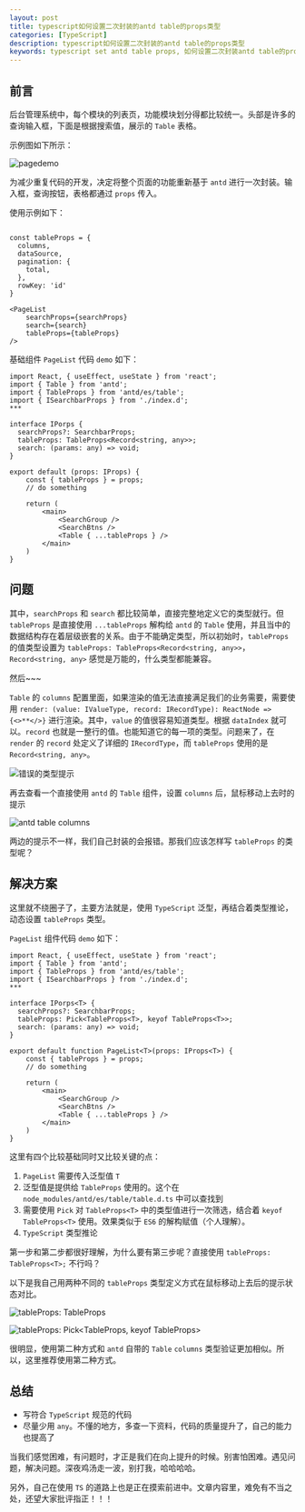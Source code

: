 ```yaml
---
layout: post
title: typescript如何设置二次封装的antd table的props类型
categories: [TypeScript]
description: typescript如何设置二次封装的antd table的props类型
keywords: typescript set antd table props, 如何设置二次封装antd table的props, 设置antd table的props类型
---
```


## 前言

后台管理系统中，每个模块的列表页，功能模块划分得都比较统一。头部是许多的查询输入框，下面是根据搜索值，展示的 `Table` 表格。

示例图如下所示：

![pagedemo](https://gitee.com/xiangming25/picture/raw/master/2021-6-17/1623911551191-pagedemo.png)

为减少重复代码的开发，决定将整个页面的功能重新基于 `antd` 进行一次封装。输入框，查询按钮，表格都通过 `props` 传入。

使用示例如下：

```tsx

const tableProps = {
  columns,
  dataSource,
  pagination: {
    total,
  },
  rowKey: 'id'
}

<PageList
    searchProps={searchProps}
    search={search}
    tableProps={tableProps}
/>
```

基础组件 `PageList` 代码 `demo` 如下：

```tsx
import React, { useEffect, useState } from 'react';
import { Table } from 'antd';
import { TableProps } from 'antd/es/table';
import { ISearchbarProps } from './index.d';
***

interface IPorps {
  searchProps?: SearchbarProps;
  tableProps: TableProps<Record<string, any>>;
  search: (params: any) => void;
}

export default (props: IProps) {
    const { tableProps } = props;
    // do something
    
    return (
        <main>
            <SearchGroup />
            <SearchBtns />
            <Table { ...tableProps } />
        </main>
    )
}
```

## 问题

其中，`searchProps` 和 `search` 都比较简单，直接完整地定义它的类型就行。但 `tableProps` 是直接使用 `...tableProps` 解构给 `antd` 的 `Table` 使用，并且当中的数据结构存在着层级嵌套的关系。由于不能确定类型，所以初始时，`tableProps` 的值类型设置为 `tableProps: TableProps<Record<string, any>>`，`Record<string, any>` 感觉是万能的，什么类型都能兼容。

然后~~~

`Table` 的 `columns` 配置里面，如果渲染的值无法直接满足我们的业务需要，需要使用 `render: (value: IValueType, record: IRecordType): ReactNode => {<>**</>}` 进行渲染。其中，`value` 的值很容易知道类型。根据 `dataIndex` 就可以。`record` 也就是一整行的值。也能知道它的每一项的类型。问题来了，在 `render` 的 `record` 处定义了详细的 `IRecordType`，而 `tableProps` 使用的是 `Record<string, any>`。

![错误的类型提示](https://gitee.com/xiangming25/picture/raw/master/2021-6-17/1623938216782-columns-error.png)

再去查看一个直接使用 `antd` 的 `Table` 组件，设置 `columns` 后，鼠标移动上去时的提示

![antd table columns](https://gitee.com/xiangming25/picture/raw/master/2021-6-17/1623938389690-antd-table-columns.png)

两边的提示不一样，我们自己封装的会报错。那我们应该怎样写 `tableProps` 的类型呢？

## 解决方案

这里就不绕圈子了，主要方法就是，使用 `TypeScript` 泛型，再结合着类型推论，动态设置 `tableProps` 类型。

`PageList` 组件代码 `demo` 如下：

```tsx
import React, { useEffect, useState } from 'react';
import { Table } from 'antd';
import { TableProps } from 'antd/es/table';
import { ISearchbarProps } from './index.d';
***

interface IPorps<T> {
  searchProps?: SearchbarProps;
  tableProps: Pick<TableProps<T>, keyof TableProps<T>>;
  search: (params: any) => void;
}

export default function PageList<T>(props: IProps<T>) {
    const { tableProps } = props;
    // do something
    
    return (
        <main>
            <SearchGroup />
            <SearchBtns />
            <Table { ...tableProps } />
        </main>
    )
}
```

这里有四个比较基础同时又比较关键的点：

1. `PageList` 需要传入泛型值 `T`
2. 泛型值是提供给 `TableProps` 使用的。这个在 `node_modules/antd/es/table/table.d.ts` 中可以查找到
3. 需要使用 `Pick` 对 `TableProps<T>` 中的类型值进行一次筛选，结合着 `keyof TableProps<T>` 使用。效果类似于 `ES6` 的解构赋值（个人理解）。
4. `TypeScript` 类型推论

第一步和第二步都很好理解，为什么要有第三步呢？直接使用 `tableProps: TableProps<T>;` 不行吗？

以下是我自己用两种不同的 `tableProps` 类型定义方式在鼠标移动上去后的提示状态对比。

![tableProps: TableProps<T>](https://gitee.com/xiangming25/picture/raw/master/2021-6-17/1623938924291-page-list-table-column0.png)

![tableProps: Pick<TableProps<T>, keyof TableProps<T>>](https://gitee.com/xiangming25/picture/raw/master/2021-6-17/1623938924287-page-list-table-column.png)

很明显，使用第二种方式和 `antd` 自带的 `Table` `columns` 类型验证更加相似。所以，这里推荐使用第二种方式。

## 总结

- 写符合 `TypeScript` 规范的代码
- 尽量少用 `any`。不懂的地方，多查一下资料，代码的质量提升了，自己的能力也提高了

当我们感觉困难，有问题时，才正是我们在向上提升的时候。别害怕困难。遇见问题，解决问题。深夜鸡汤走一波，别打我，哈哈哈哈。

另外，自己在使用 `TS` 的道路上也是正在摸索前进中。文章内容里，难免有不当之处，还望大家批评指正！！！